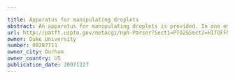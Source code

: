 ```yaml
---

title: Apparatus for manipulating droplets
abstract: An apparatus for manipulating droplets is provided. In one embodiment, the apparatus includes a substrate having a set of electrical leads for connecting electrodes to a controller, a first set of electrodes, each connected to a separate one of the electrical leads, and a second set of electrodes, all connected to a single one of the electrical leads. In another embodiment, the apparatus includes a substrate having a set of X electrodes, and a set of Y electrical leads, each connected to one or more electrodes, wherein X is greater than Y.
url: http://patft.uspto.gov/netacgi/nph-Parser?Sect1=PTO2&Sect2=HITOFF&p=1&u=%2Fnetahtml%2FPTO%2Fsearch-adv.htm&r=1&f=G&l=50&d=PALL&S1=08287711&OS=08287711&RS=08287711
owner: Duke University
number: 08287711
owner_city: Durham
owner_country: US
publication_date: 20071227
---
```

